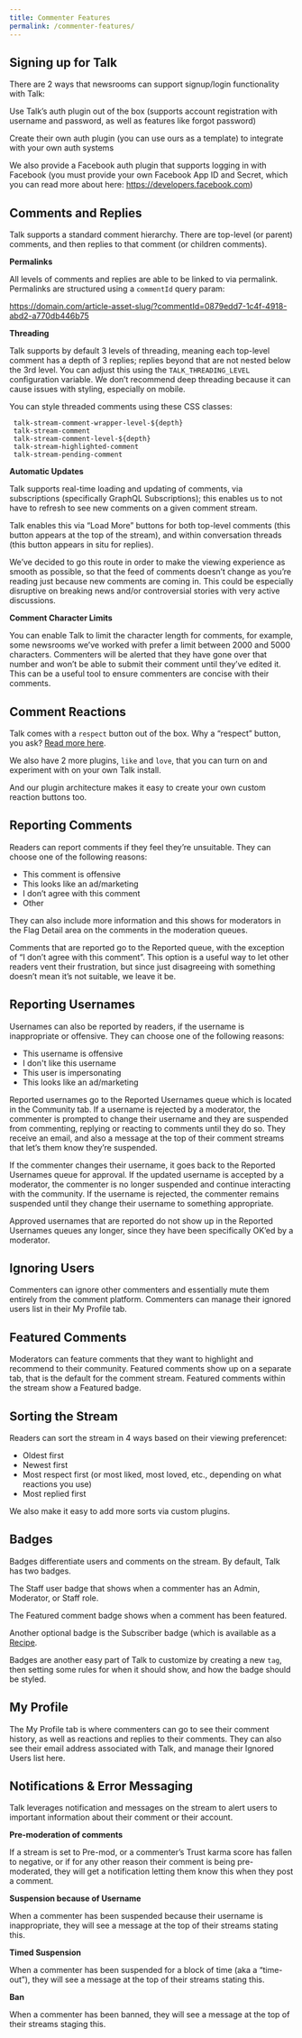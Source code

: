 ```yaml
---
title: Commenter Features
permalink: /commenter-features/
---
```


## Signing up for Talk

There are 2 ways that newsrooms can support signup/login functionality with Talk:

Use Talk’s auth plugin out of the box (supports account registration with username and password, as well as features like forgot password)

Create their own auth plugin (you can use ours as a template) to integrate with your own auth systems

We also provide a Facebook auth plugin that supports logging in with Facebook (you must provide your own Facebook App ID and Secret, which you can read more about here: https://developers.facebook.com) 

## Comments and Replies

Talk supports a standard comment hierarchy. There are top-level (or parent) comments, and then replies to that comment (or children comments). 

**Permalinks**

All levels of comments and replies are able to be linked to via permalink. Permalinks are structured using a `commentId` query param:

https://domain.com/article-asset-slug/?commentId=0879edd7-1c4f-4918-abd2-a770db446b75

**Threading**

Talk supports by default 3 levels of threading, meaning each top-level comment has a depth of 3 replies; replies beyond that are not nested below the 3rd level. You can adjust this using the `TALK_THREADING_LEVEL` configuration variable. We don’t recommend deep threading because it can cause issues with styling, especially on mobile.

You can style threaded comments using these CSS classes:

 ``` 
  talk-stream-comment-wrapper-level-${depth}
  talk-stream-comment
  talk-stream-comment-level-${depth}
  talk-stream-highlighted-comment
  talk-stream-pending-comment
```

**Automatic Updates**

Talk supports real-time loading and updating of comments, via subscriptions (specifically GraphQL Subscriptions); this enables us to not have to refresh to see new comments on a given comment stream. 

Talk enables this via “Load More” buttons for both top-level comments (this button appears at the top of the stream), and within conversation threads (this button appears in situ for replies).

We’ve decided to go this route in order to make the viewing experience as smooth as possible, so that the feed of comments doesn’t change as you’re reading just because new comments are coming in. This could be especially disruptive on breaking news and/or controversial stories with very active discussions.

**Comment Character Limits**

You can enable Talk to limit the character length for comments, for example, some newsrooms we’ve worked with prefer a limit between 2000 and 5000 characters. Commenters will be alerted that they have gone over that number and won’t be able to submit their comment until they’ve edited it. This can be a useful tool to ensure commenters are concise with their comments.

## Comment Reactions

Talk comes with a `respect` button out of the box. Why a “respect” button, you ask? [Read more here](https://mediaengagement.org/research/engagement-buttons/). 

We also have 2 more plugins, `like` and `love`, that you can turn on and experiment with on your own Talk install. 

And our plugin architecture makes it easy to create your own custom reaction buttons too. 

## Reporting Comments

Readers can report comments if they feel they’re unsuitable. They can choose one of the following reasons:

* This comment is offensive
* This looks like an ad/marketing
* I don’t agree with this comment
* Other

They can also include more information and this shows for moderators in the Flag Detail area on the comments in the moderation queues.

Comments that are reported go to the Reported queue, with the exception of “I don’t agree with this comment”. This option is a useful way to let other readers vent their frustration, but since just disagreeing with something doesn’t mean it’s not suitable, we leave it be.


## Reporting Usernames

Usernames can also be reported by readers, if the username is inappropriate or offensive. They can choose one of the following reasons:

* This username is offensive
* I don't like this username
* This user is impersonating
* This looks like an ad/marketing

Reported usernames go to the Reported Usernames queue which is located in the Community tab. If a username is rejected by a moderator, the commenter is prompted to change their username and they are suspended from commenting, replying or reacting to comments until they do so. They receive an email, and also a message at the top of their comment streams that let’s them know they’re suspended.

If the commenter changes their username, it goes back to the Reported Usernames queue for approval. If the updated username is accepted by a moderator, the commenter is no longer suspended and continue interacting with the community. If the username is rejected, the commenter remains suspended until they change their username to something appropriate.

Approved usernames that are reported do not show up in the Reported Usernames queues any longer, since they have been specifically OK’ed by a moderator.

## Ignoring Users

Commenters can ignore other commenters and essentially mute them entirely from the comment platform. Commenters can manage their ignored users list in their My Profile tab.

## Featured Comments

Moderators can feature comments that they want to highlight and recommend to their community. Featured comments show up on a separate tab, that is the default for the comment stream. Featured comments within the stream show a Featured badge.

## Sorting the Stream

Readers can sort the stream in 4 ways based on their viewing preferencet:

* Oldest first
* Newest first
* Most respect first (or most liked, most loved, etc., depending on what reactions you use)
* Most replied first

We also make it easy to add more sorts via custom plugins.

## Badges

Badges differentiate users and comments on the stream. By default, Talk has two badges. 

The Staff user badge that shows when a commenter has an Admin, Moderator, or Staff role. 

The Featured comment badge shows when a comment has been featured.

Another optional badge is the Subscriber badge (which is available as a [Recipe](/plugin-recipes/#recipe-subscriber). 

Badges are another easy part of Talk to customize by creating a new `tag`, then setting some rules for when it should show, and how the badge should be styled.

## My Profile

The My Profile tab is where commenters can go to see their comment history, as well as reactions and replies to their comments. They can also see their email address associated with Talk, and manage their Ignored Users list here.

## Notifications & Error Messaging

Talk leverages notification and messages on the stream to alert users to important information about their comment or their account.

**Pre-moderation of comments**

If a stream is set to Pre-mod, or a commenter’s Trust karma score has fallen to negative, or if for any other reason their comment is being pre-moderated, they will get a notification letting them know this when they post a comment.

**Suspension because of Username**

When a commenter has been suspended because their username is inappropriate, they will see a message at the top of their streams stating this.

**Timed Suspension**

When a commenter has been suspended for a block of time (aka a “time-out”), they will see a message at the top of their streams stating this.

**Ban**

When a commenter has been banned, they will see a message at the top of their streams staging this.
